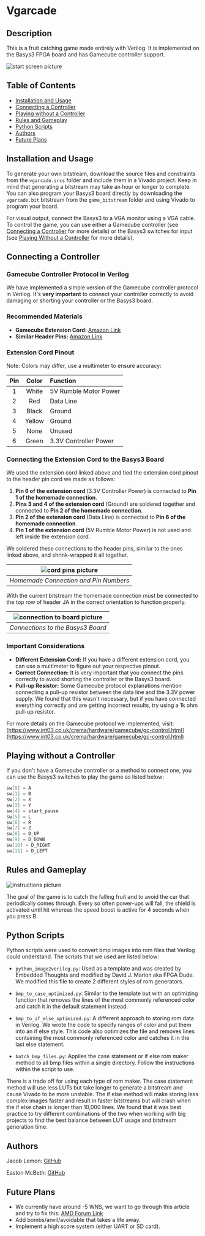 # Vgarcade


## Description

This is a fruit catching game made entirely with Verilog. It is implemented on the Basys3 FPGA board and has Gamecube controller support.

![start screen picture](https://github.com/Jacob-Lemon/vgarcade/blob/main/readme_images/start_screen.bmp)



## Table of Contents

- [Installation and Usage](#installation-and-usage)
- [Connecting a Controller](#connecting-a-controller)
- [Playing without a Controller](#playing-without-a-controller)
- [Rules and Gameplay](#rules-and-gameplay)
- [Python Scripts](#python-scripts)
- [Authors](#authors)
- [Future Plans](#future-plans)



## Installation and Usage

To generate your own bitstream, download the source files and constraints from the `vgarcade.srcs` folder and include them in a Vivado project. Keep in mind that generating a bitstream may take an hour or longer to complete. You can also program your Basys3 board directly by downloading the `vgarcade.bit` bitstream from the `game_bitstream` folder and using Vivado to program your board.

For visual output, connect the Basys3 to a VGA monitor using a VGA cable. To control the game, you can use either a Gamecube controller (see [Connecting a Controller](#connecting-a-controller) for more details) or the Basys3 switches for input (see [Playing Without a Controller](#playing-without-a-controller) for more details).



## Connecting a Controller

### Gamecube Controller Protocol in Verilog

We have implemented a simple version of the Gamecube controller protocol in Verilog. It's **very important** to connect your controller correctly to avoid damaging or shorting your controller or the Basys3 board.


### Recommended Materials

- **Gamecube Extension Cord:** [Amazon Link](https://a.co/d/5di0RBq)
- **Similar Header Pins:** [Amazon Link](https://a.co/d/1t0p9pt)


### Extension Cord Pinout

Note: Colors may differ, use a multimeter to ensure accuracy:

| Pin | Color  | Function                |
| :-: | :----: | :---------------------- |
| 1   | White  | 5V Rumble Motor Power   |
| 2   | Red    | Data Line               |
| 3   | Black  | Ground                  |
| 4   | Yellow | Ground                  |
| 5   | None   | Unused                  |
| 6   | Green  | 3.3V Controller Power   |


### Connecting the Extension Cord to the Basys3 Board

We used the extension cord linked above and tied the extension cord pinout to the header pin cord we made as follows:
1. **Pin 6 of the extension cord** (3.3V Controller Power) is connected to **Pin 1 of the homemade connection**.
2. **Pins 3 and 4 of the extension cord** (Ground) are soldered together and connected to **Pin 2 of the homemade connection**.
3. **Pin 2 of the extension cord** (Data Line) is connected to **Pin 6 of the homemade connection**.
4. **Pin 1 of the extension cord** (5V Rumble Motor Power) is not used and left inside the extension cord.

We soldered these connections to the header pins, similar to the ones linked above, and shrink-wrapped it all together.

| ![cord pins picture](https://github.com/Jacob-Lemon/vgarcade/blob/main/readme_images/gamecube_connection.png) |
| :-------------------------------: |
| *Homemade Connection and Pin Numbers* |

With the current bitstream the homemade connection must be connected to the top row of header JA in the correct orientation to function properly.

| ![connection to board picture](https://github.com/Jacob-Lemon/vgarcade/blob/main/readme_images/connection_to_board.png) |
| :-------------------------------: |
| *Connections to the Basys3 Board* |


### Important Considerations

- **Different Extension Cord:** If you have a different extension cord, you can use a multimeter to figure out your respective pinout.
- **Correct Connection:** It is very important that you connect the pins correctly to avoid shorting the controller or the Basys3 board.
- **Pull-up Resistor:** Some Gamecube protocol explanations mention connecting a pull-up resistor between the data line and the 3.3V power supply. We found that this wasn't necessary, but if you have connected everything correctly and are getting incorrect results, try using a 1k ohm pull-up resistor.

For more details on the Gamecube protocol we implemented, visit: [https://www.int03.co.uk/crema/hardware/gamecube/gc-control.html](https://www.int03.co.uk/crema/hardware/gamecube/gc-control.html)



## Playing without a Controller

If you don't have a Gamecube controller or a method to connect one, you can use the Basys3 switches to play the game as listed below:

```cpp
sw[0] = A
sw[1] = B
sw[2] = X
sw[3] = Y
sw[4] = start_pause
sw[5] = L
sw[6] = R
sw[7] = Z
sw[8] = D_UP
sw[9] = D_DOWN
sw[10] = D_RIGHT
sw[11] = D_LEFT
```


## Rules and Gameplay

![instructions picture](https://github.com/Jacob-Lemon/vgarcade/blob/main/readme_images/instructions.bmp)

The goal of the game is to catch the falling fruit and to avoid the car that periodically comes through. Every so often power-ups will fall, the shield is activated until hit whereas the speed boost is active for 4 seconds when you press B. 



## Python Scripts

Python scripts were used to convert bmp images into rom files that Verilog could understand. The scripts that we used are listed below: 

- `python_image2verilog.py`: Used as a template and was created by Embedded Thoughts and modified by David J. Marion aka FPGA Dude. We modified this file to create 2 different styles of rom generators.

- `bmp_to_case_optimized.py`: Similar to the template but with an optimizing function that removes the lines of the most commonly referenced color and catch it in the default statement instead.

- `bmp_to_if_else_optimized.py`: A different approach to storing rom data in Verilog. We wrote the code to specify ranges of color and put them into an if else style. This code also optimizes the file and removes lines containing the most commonly referenced color and catches it in the last else statement.

- `batch_bmp_files.py`: Applies the case statement or if else rom maker method to all bmp files within a single directory. Follow the instructions within the script to use. 

There is a trade off for using each type of rom maker. The case statement method will use less LUTs but take longer to generate a bitstream and cause Vivado to be more unstable. The if else method will make storing less complex images faster and result in faster bitstreams but will crash when the if else chain is longer than 10,000 lines. We found that it was best practice to try different combinations of the two when working with big projects to find the best balance between LUT usage and bitstream generation time. 



## Authors

Jacob Lemon: [GitHub](https://github.com/Jacob-Lemon)

Easton McBeth: [GitHub](https://github.com/easton-mcbeth)



## Future Plans

- We currently have around -5 WNS, we want to go through this article and try to fix this: [AMD Forum Link](https://support.xilinx.com/s/article/9417?language=en_US)
- Add bombs/anvil/avoidable that takes a life away.
- Implement a high score system (either UART or SD card).